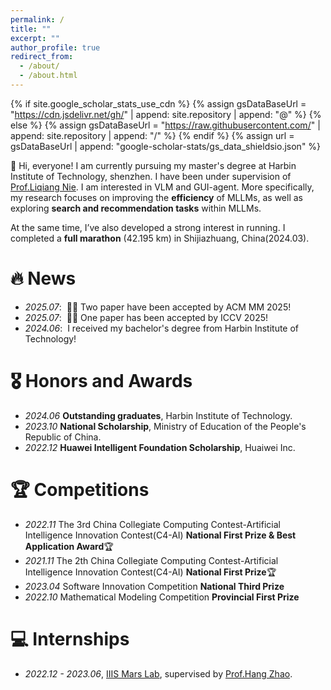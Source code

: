 ```yaml
---
permalink: /
title: ""
excerpt: ""
author_profile: true
redirect_from: 
  - /about/
  - /about.html
---
```


{% if site.google_scholar_stats_use_cdn %}
{% assign gsDataBaseUrl = "https://cdn.jsdelivr.net/gh/" | append: site.repository | append: "@" %}
{% else %}
{% assign gsDataBaseUrl = "https://raw.githubusercontent.com/" | append: site.repository | append: "/" %}
{% endif %}
{% assign url = gsDataBaseUrl | append: "google-scholar-stats/gs_data_shieldsio.json" %}

<span class='anchor' id='about-me'></span>
👋 Hi, everyone! I am currently pursuing my master's degree at Harbin Institute of Technology, shenzhen. I have been under supervision of [Prof.Liqiang Nie](https://scholar.google.com/citations?hl=en&user=yywVMhUAAAAJ). I am interested in VLM and GUI-agent. More specifically, my research focuses on improving the **efficiency** of MLLMs, as well as exploring **search and recommendation tasks** within MLLMs.

At the same time, I’ve also developed a strong interest in running. I completed a **full marathon** (42.195 km) in Shijiazhuang, China(2024.03).

# 🔥 News
- *2025.07*: &nbsp;🎉🎉 Two paper have been accepted by ACM MM 2025!
- *2025.07*: &nbsp;🎉🎉 One paper has been accepted by ICCV 2025!
- *2024.06*: &nbsp;I received my bachelor's degree from Harbin Institute of Technology!


# 🎖 Honors and Awards
- *2024.06* **Outstanding graduates**, Harbin Institute of Technology.
- *2023.10* **National Scholarship**, Ministry of Education of the People's Republic of China.
- *2022.12* **Huawei Intelligent Foundation Scholarship**, Huaiwei Inc.

# 🏆 Competitions
- *2022.11* The 3rd China Collegiate Computing Contest-Artificial Intelligence Innovation Contest(C4-AI) **National First Prize & Best Application Award**🏆
- *2021.11* The 2th China Collegiate Computing Contest-Artificial Intelligence Innovation Contest(C4-AI) **National First Prize**🏆
- *2023.04* Software Innovation Competition **National Third Prize**
- *2022.10* Mathematical Modeling Competition **Provincial First Prize**


# 💻 Internships
- *2022.12 - 2023.06*, [IIIS Mars Lab](https://group.iiis.tsinghua.edu.cn/~marslab/#/), supervised by [Prof.Hang Zhao](https://hangzhaomit.github.io/).